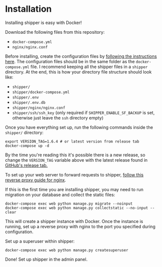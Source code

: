 # Installation

Installing shipper is easy with Docker!

Download the following files from this repository:

* `docker-compose.yml`
* `nginx/nginx.conf`

Before installing, create the configuration files by [following the instructions here](Configuration). The configuration files should be in the same folder as the `docker-compose.yml` file. I recommend keeping all the shipper files in a `shipper` directory. At the end, this is how your directory file structure should look like:

* `shipper/`
* `shipper/docker-compose.yml`
* `shipper/.env`
* `shipper/.env.db`
* `shipper/nginx/nginx.conf`
* `shipper/ssh/ssh_key` (only required if `SHIPPER_ENABLE_SF_BACKUP` is set, otherwise just leave the `ssh` directory empty)

Once you have everything set up, run the following commands inside the `shipper/` directory:

    export VERSION_TAG=1.6.4 # or latest version from release tab
    docker-compose up -d

By the time you're reading this it's possible there is a new release, so change the `VERSION_TAG` variable above with the latest release found in [GitHub's release tab.](https://github.com/ericswpark/shipper/releases/latest/)

To set up your web server to forward requests to shipper, [follow this reverse proxy guide for nginx](Reverse-Proxy).

If this is the first time you are installing shipper, you may need to run migration on your database and collect the static files:

    docker-compose exec web python manage.py migrate --noinput
    docker-compose exec web python manage.py collectstatic --no-input --clear

This will create a shipper instance with Docker. Once the instance is running, set up a reverse proxy with nginx to the port you specified during configuration.

Set up a superuser within shipper:

    docker-compose exec web python manage.py createsuperuser

Done! Set up shipper in the admin panel.